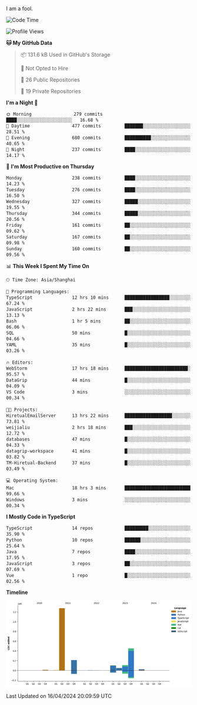 I am a fool.

<!--START_SECTION:waka-->
![Code Time](http://img.shields.io/badge/Code%20Time-1%2C326%20hrs%2057%20mins-blue)

![Profile Views](http://img.shields.io/badge/Profile%20Views-7-blue)

**🐱 My GitHub Data** 

> 📦 131.6 kB Used in GitHub's Storage 
 > 
> 🚫 Not Opted to Hire
 > 
> 📜 26 Public Repositories 
 > 
> 🔑 19 Private Repositories 
 > 
**I'm a Night 🦉** 

```text
🌞 Morning                279 commits         ████░░░░░░░░░░░░░░░░░░░░░   16.68 % 
🌆 Daytime                477 commits         ███████░░░░░░░░░░░░░░░░░░   28.51 % 
🌃 Evening                680 commits         ██████████░░░░░░░░░░░░░░░   40.65 % 
🌙 Night                  237 commits         ████░░░░░░░░░░░░░░░░░░░░░   14.17 % 
```
📅 **I'm Most Productive on Thursday** 

```text
Monday                   238 commits         ████░░░░░░░░░░░░░░░░░░░░░   14.23 % 
Tuesday                  276 commits         ████░░░░░░░░░░░░░░░░░░░░░   16.50 % 
Wednesday                327 commits         █████░░░░░░░░░░░░░░░░░░░░   19.55 % 
Thursday                 344 commits         █████░░░░░░░░░░░░░░░░░░░░   20.56 % 
Friday                   161 commits         ██░░░░░░░░░░░░░░░░░░░░░░░   09.62 % 
Saturday                 167 commits         ██░░░░░░░░░░░░░░░░░░░░░░░   09.98 % 
Sunday                   160 commits         ██░░░░░░░░░░░░░░░░░░░░░░░   09.56 % 
```


📊 **This Week I Spent My Time On** 

```text
🕑︎ Time Zone: Asia/Shanghai

💬 Programming Languages: 
TypeScript               12 hrs 10 mins      █████████████████░░░░░░░░   67.24 % 
JavaScript               2 hrs 22 mins       ███░░░░░░░░░░░░░░░░░░░░░░   13.13 % 
Bash                     1 hr 5 mins         ██░░░░░░░░░░░░░░░░░░░░░░░   06.06 % 
SQL                      50 mins             █░░░░░░░░░░░░░░░░░░░░░░░░   04.66 % 
YAML                     35 mins             █░░░░░░░░░░░░░░░░░░░░░░░░   03.26 % 

🔥 Editors: 
WebStorm                 17 hrs 18 mins      ████████████████████████░   95.57 % 
DataGrip                 44 mins             █░░░░░░░░░░░░░░░░░░░░░░░░   04.09 % 
VS Code                  3 mins              ░░░░░░░░░░░░░░░░░░░░░░░░░   00.34 % 

🐱‍💻 Projects: 
HiretualEmailServer      13 hrs 22 mins      ██████████████████░░░░░░░   73.81 % 
weijialiu                2 hrs 18 mins       ███░░░░░░░░░░░░░░░░░░░░░░   12.72 % 
databases                47 mins             █░░░░░░░░░░░░░░░░░░░░░░░░   04.33 % 
datagrip-workspace       41 mins             █░░░░░░░░░░░░░░░░░░░░░░░░   03.82 % 
TM-Hiretual-Backend      37 mins             █░░░░░░░░░░░░░░░░░░░░░░░░   03.49 % 

💻 Operating System: 
Mac                      18 hrs 3 mins       █████████████████████████   99.66 % 
Windows                  3 mins              ░░░░░░░░░░░░░░░░░░░░░░░░░   00.34 % 
```

**I Mostly Code in TypeScript** 

```text
TypeScript               14 repos            █████████░░░░░░░░░░░░░░░░   35.90 % 
Python                   10 repos            ██████░░░░░░░░░░░░░░░░░░░   25.64 % 
Java                     7 repos             ████░░░░░░░░░░░░░░░░░░░░░   17.95 % 
JavaScript               3 repos             ██░░░░░░░░░░░░░░░░░░░░░░░   07.69 % 
Vue                      1 repo              █░░░░░░░░░░░░░░░░░░░░░░░░   02.56 % 
```



**Timeline**

![Lines of Code chart](https://raw.githubusercontent.com/VeejaLiu/VeejaLiu/master/assets/bar_graph.png)


 Last Updated on 16/04/2024 20:09:59 UTC
<!--END_SECTION:waka-->
